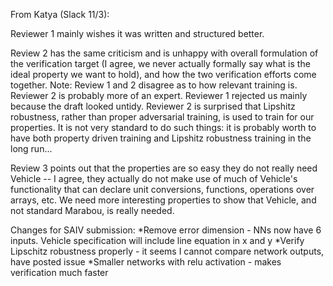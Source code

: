 From Katya (Slack 11/3): 

Reviewer 1 mainly wishes it was written and structured better.

Review 2 has the same criticism and is unhappy with overall formulation of the verification target (I agree, we never actually formally say what is the ideal property we want to hold), and how the two verification efforts come together. Note: Review 1 and 2 disagree as to how relevant training is. Reviewer 2 is probably more of an expert. Reviewer 1 rejected us mainly because the draft looked untidy. Reviewer 2 is surprised that Lipshitz robustness, rather than proper adversarial training, is used to train for our properties. It is not very standard to do such things: it is probably worth to have both property driven training and Lipshitz robustness training in the long run...

Review 3 points out that the properties are so easy they do not really need Vehicle -- I agree, they actually do not make use of much of Vehicle's functionality that can declare unit conversions, functions, operations over arrays, etc. We need more interesting properties to show that Vehicle, and not standard Marabou, is really needed.

Changes for SAIV submission:
*Remove error dimension - NNs now have 6 inputs. Vehicle specification will include line equation in x and y
*Verify Lipschitz robustness properly - it seems I cannot compare network outputs, have posted issue
*Smaller networks with relu activation - makes verification much faster
